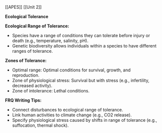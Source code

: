 [[APES]]
[[Unit 2]]


**Ecological Tolerance**

**Ecological Range of Tolerance:**
- Species have a range of conditions they can tolerate before injury or death (e.g., temperature, salinity, pH).
- Genetic biodiversity allows individuals within a species to have different ranges of tolerance.

**Zones of Tolerance:**
- Optimal range: Optimal conditions for survival, growth, and reproduction.
- Zone of physiological stress: Survival but with stress (e.g., infertility, decreased activity).
- Zone of intolerance: Lethal conditions.

**FRQ Writing Tips:**
- Connect disturbances to ecological range of tolerance.
- Link human activities to climate change (e.g., CO2 release).
- Specify physiological stress caused by shifts in range of tolerance (e.g., suffocation, thermal shock).
